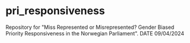 # pri_responsiveness
Repository for "Miss Represented or Misrepresented? Gender Biased Priority Responsiveness in the Norwegian Parliament". DATE 09/04/2024
